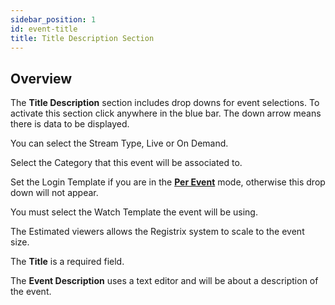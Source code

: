 ```yaml
---
sidebar_position: 1
id: event-title
title: Title Description Section
---
```


## Overview

The **Title Description** section includes drop downs for event selections.  To activate this section click anywhere in the blue bar.  The down arrow means there is data to be displayed.

You can select the Stream Type, Live or On Demand.

Select the Category that this event will be associated to.

Set the Login Template if you are in the **[Per Event](/faqs/terminology/persiteperevent#per-event-mode)** mode, otherwise this drop down will not appear.

You must select the Watch Template the event will be using.

The Estimated viewers allows the Registrix system to scale to the event size.

The **Title** is a required field.

The **Event Description** uses a text editor and will be about a description of the event.











